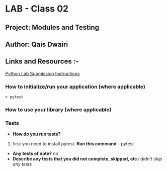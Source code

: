 
# LAB - Class 02
## Project: Modules and Testing
## Author: Qais Dwairi
## Links and Resources :-
    
 [Python Lab Submission Instructions](https://codefellows.github.io/code-401-python-guide/reference/submission-instructions/labs/)



### How to initialize/run your application (where applicable)

    > pytest

### How to use your library (where applicable) 
### Tests

- **How do you run tests?**
 1. first you need to install pytest.
         **Run this command**
             - pytest
- **Any tests of note?**
        *no*
- **Describe any tests that you did not complete, skipped, etc**
      *i didn't skip any tests*
    
